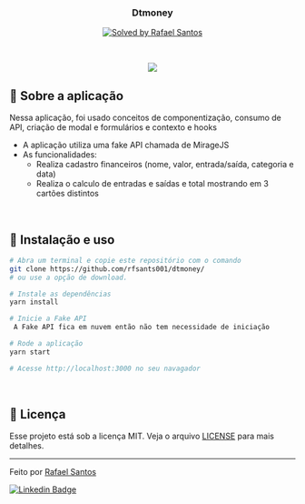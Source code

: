 <h3 align="center">
  Dtmoney
</h3>

<p align="center">
  <a href="https://www.linkedin.com/in/rafael-santos-98047b178/">
    <img alt="Solved by Rafael Santos" src="https://img.shields.io/badge/%20by-Rafael%20Santos-%2306b656?style=flat-square">
  </a>
</p>

<br>
<p align="center"> 
  <img src="https://user-images.githubusercontent.com/53949076/112737412-2b761980-8f39-11eb-9099-f912bac2edc6.png?style=flat-squar">
</p>

## :rocket: Sobre a aplicação




Nessa aplicação, foi usado conceitos de componentização, consumo de API, criação de modal e formulários e contexto e hooks

- A aplicação utiliza uma fake API chamada de MirageJS
- As funcionalidades:
  - Realiza cadastro financeiros (nome, valor, entrada/saída, categoria e data)
  - Realiza o calculo de entradas e saídas e total mostrando em 3 cartões distintos

<br>

## :wrench: Instalação e uso

```bash
# Abra um terminal e copie este repositório com o comando
git clone https://github.com/rfsants001/dtmoney/
# ou use a opção de download.

# Instale as dependências
yarn install

# Inicie a Fake API
 A Fake API fica em nuvem então não tem necessidade de iniciação

# Rode a aplicação
yarn start

# Acesse http://localhost:3000 no seu navagador
```

<br>

## :memo: Licença

Esse projeto está sob a licença MIT. Veja o arquivo [LICENSE](/LICENSE) para mais detalhes.

---

Feito por [Rafael Santos](https://github.com/rfsants001)

[![Linkedin Badge](https://img.shields.io/badge/-Rafael%20Santos-blue?style=flat-square&logo=Linkedin&logoColor=white&link=https://www.linkedin.com/in/rafael-santos-98047b178/)](https://www.linkedin.com/in/rafael-santos-98047b178/) 

